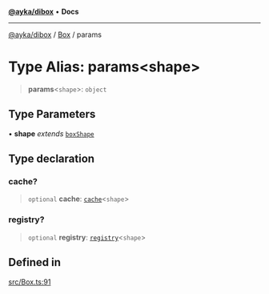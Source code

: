[**@ayka/dibox**](../../../README.md) • **Docs**

***

[@ayka/dibox](../../../globals.md) / [Box](../README.md) / params

# Type Alias: params\<shape\>

> **params**\<`shape`\>: `object`

## Type Parameters

• **shape** *extends* [`boxShape`](boxShape.md)

## Type declaration

### cache?

> `optional` **cache**: [`cache`](cache.md)\<`shape`\>

### registry?

> `optional` **registry**: [`registry`](registry.md)\<`shape`\>

## Defined in

[src/Box.ts:91](https://github.com/AndreyMork/dibox/blob/2bd8e5086bed82676b3941b99bf52af4c69b030c/src/Box.ts#L91)
